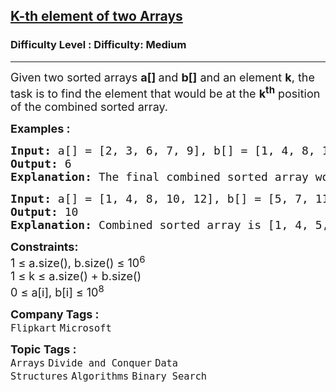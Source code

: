 <h2><a href="https://www.geeksforgeeks.org/problems/k-th-element-of-two-sorted-array1317/1?page=2&difficulty=Medium&sortBy=submissions">K-th element of two Arrays</a></h2><h3>Difficulty Level : Difficulty: Medium</h3><hr><div class="problems_problem_content__Xm_eO"><p><span style="font-size: 18px;">Given two sorted arrays <strong>a[] </strong>and <strong>b[]</strong> and an element <strong>k</strong>, the task is to find the element that would be at the <strong>k<sup>th</sup></strong> position of the combined sorted array.</span></p>
<p><span style="font-size: 18px;"><strong>Examples :</strong></span></p>
<pre><span style="font-size: 18px;"><strong>Input: </strong>a[] = [2, 3, 6, 7, 9], b[] = [1, 4, 8, 10], k = 5
<strong>Output: </strong>6
<strong>Explanation: </strong>The final combined sorted array would be [1, 2, 3, 4, 6, 7, 8, 9, 10]. The 5th element of this array is 6.
</span></pre>
<pre><span style="font-size: 18px;"><strong>Input:</strong> a[] = [1, 4, 8, 10, 12], b[] = [5, 7, 11, 15, 17], k = 6
<strong>Output: </strong>10
<strong>Explanation: </strong>Combined sorted array is [1, 4, 5, 7, 8, 10, 11, 12, 15, 17]. The 6th element of this array is 10.</span></pre>
<p><span style="font-size: 18px;"><strong>Constraints:<br></strong></span><span style="font-size: 18px;">1 ≤ a.size(), b.size() ≤ 10<sup>6<br></sup></span><span style="font-size: 18px;">1 ≤ k ≤ a.size() + b.size()<br></span><span style="font-size: 18px;">0 ≤ a[i], b[i] ≤ 10<sup>8</sup><br></span></p></div><p><span style=font-size:18px><strong>Company Tags : </strong><br><code>Flipkart</code>&nbsp;<code>Microsoft</code>&nbsp;<br><p><span style=font-size:18px><strong>Topic Tags : </strong><br><code>Arrays</code>&nbsp;<code>Divide and Conquer</code>&nbsp;<code>Data Structures</code>&nbsp;<code>Algorithms</code>&nbsp;<code>Binary Search</code>&nbsp;
